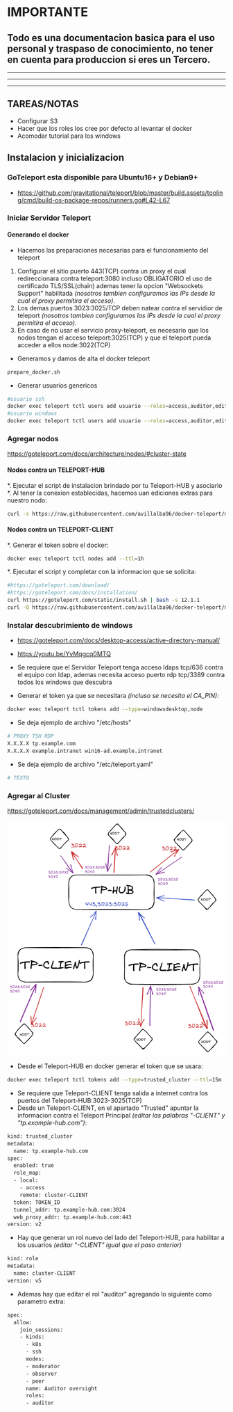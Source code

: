 # **IMPORTANTE**

## **Todo es una documentacion basica para el uso personal y traspaso de conocimiento, no tener en cuenta para produccion si eres un Tercero.**

------
------
------

## **TAREAS/NOTAS**

* Configurar S3
* Hacer que los roles los cree por defecto al levantar el docker
* Acomodar tutorial para los windows

## **Instalacion y inicializacion**

### GoTeleport esta disponible para Ubuntu16+ y Debian9+

* <https://github.com/gravitational/teleport/blob/master/build.assets/tooling/cmd/build-os-package-repos/runners.go#L42-L67>

### **Iniciar Servidor Teleport**

#### **Generando el docker**

* Hacemos las preparaciones necesarias para el funcionamiento del teleport

1. Configurar el sitio puerto 443(TCP) contra un proxy el cual redireccionara contra teleport:3080 incluso OBLIGATORIO el uso de certificado TLS/SSL(chain) ademas tener la opcion "Websockets Support" habilitada *(nosotros tambien configuramos las IPs desde la cual el proxy permitira el acceso)*.
2. Los demas puertos 3023:3025/TCP deben natear contra el servidior de teleport *(nosotros tambien configuramos las IPs desde la cual el proxy permitira el acceso)*.
3. En caso de no usar el servicio proxy-teleport, es necesario que los nodos tengan el acceso teleport:3025(TCP) y que el teleport pueda acceder a ellos node:3022(TCP)

* Generamos y damos de alta el docker teleport

```bash
prepare_docker.sh
```

* Generar usuarios genericos

```bash
#usuario ssh
docker exec teleport tctl users add usuario --roles=access,auditor,editor --logins=root
#usuario windows
docker exec teleport tctl users add usuario --roles=access,auditor,editor --windows-logins=Administrator
```

### **Agregar nodos**

<https://goteleport.com/docs/architecture/nodes/#cluster-state>

#### **Nodos contra un TELEPORT-HUB**

*. Ejecutar el script de instalacion brindado por tu Teleport-HUB y asociarlo
*. Al tener la conexion establecidas, hacemos uan ediciones extras para nuestro nodo:

```bash
curl -s https://raw.githubusercontent.com/avillalba96/docker-teleport/main/scripts/installs/install_central.sh | bash
```

#### **Nodos contra un TELEPORT-CLIENT**

*. Generar el token sobre el docker:

```bash
docker exec teleport tctl nodes add --ttl=1h
```

*. Ejecutar el script y completar con la informacion que se solicita:

```bash
#https://goteleport.com/download/
#https://goteleport.com/docs/installation/
curl https://goteleport.com/static/install.sh | bash -s 12.1.1
curl -O https://raw.githubusercontent.com/avillalba96/docker-teleport/main/scripts/installs/install_client.sh && chmod +x install_client.sh && ./install_client.sh
```

### **Instalar descubrimiento de windows**

* <https://goteleport.com/docs/desktop-access/active-directory-manual/>
* <https://youtu.be/YvMqgcq0MTQ>

* Se requiere que el Servidor Teleport tenga acceso ldaps tcp/636 contra el equipo con ldap, ademas necesita acceso puerto rdp tcp/3389 contra todos los windows que descubra
* Generar el token ya que se necesitara *(incluso se necesita el CA_PIN)*:

```bash
docker exec teleport tctl tokens add --type=windowsdesktop,node
```

* Se deja ejemplo de archivo "/etc/hosts"

```bash
# PROXY TSH RDP
X.X.X.X tp.example.com
X.X.X.X example.intranet win16-ad.example.intranet
```

* Se deja ejemplo de archivo "/etc/teleport.yaml"

```bash
# TEXTO
```

### **Agregar al Cluster**

<https://goteleport.com/docs/management/admin/trustedclusters/>

![cluster_trusted](imgs/cluster_trusted.png "cluster_trusted")

* Desde el Teleport-HUB en docker generar el token que se usara:

```bash
docker exec teleport tctl tokens add --type=trusted_cluster --ttl=15m
```

* Se requiere que Teleport-CLIENT tenga salida a internet contra los puertos del Teleport-HUB:3023-3025(TCP)
* Desde un Teleport-CLIENT, en el apartado "Trusted" apuntar la informacion contra el Teleport Principal *(editar las palabras "-CLIENT" y "tp.example-hub.com")*:

```bash
kind: trusted_cluster
metadata:
  name: tp.example-hub.com
spec:
  enabled: true
  role_map:
  - local:
    - access
    remote: cluster-CLIENT
  token: TOKEN_ID
  tunnel_addr: tp.example-hub.com:3024
  web_proxy_addr: tp.example-hub.com:443
version: v2
```

* Hay que generar un rol nuevo del lado del Teleport-HUB, para habilitar a los usuarios *(editar "-CLIENT" igual que el paso anterior)*

```bash
kind: role
metadata:
  name: cluster-CLIENT
version: v5
```

* Ademas hay que editar el rol "auditor" agregando lo siguiente como parametro extra:

```bash
spec:
  allow:
    join_sessions:
    - kinds:
      - k8s
      - ssh
      modes:
      - moderator
      - observer
      - peer
      name: Auditor oversight
      roles:
      - auditor
```
